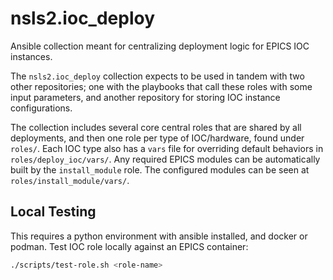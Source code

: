 # nsls2.ioc_deploy

Ansible collection meant for centralizing deployment logic for EPICS IOC instances.

The `nsls2.ioc_deploy` collection expects to be used in tandem with two other repositories; one with the playbooks that call these roles with some input parameters, and another repository for storing IOC instance configurations.

The collection includes several core central roles that are shared by all deployments, and then one role per type of IOC/hardware, found under `roles/`. Each IOC type also has a `vars` file for overriding default behaviors in `roles/deploy_ioc/vars/`.
Any required EPICS modules can be automatically built by the `install_module` role. The configured modules can be seen at `roles/install_module/vars/`.

## Local Testing

This requires a python environment with ansible installed, and docker or podman.
Test IOC role locally against an EPICS container:

```bash
./scripts/test-role.sh <role-name>
```
